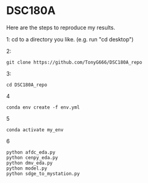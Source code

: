 # DSC180A

Here are the steps to reproduce my results.

1:
cd to a directory you like. (e.g. run "cd desktop")

2:
```
git clone https://github.com/TonyG666/DSC180A_repo
```

3:
```
cd DSC180A_repo
```

4
```
conda env create -f env.yml
```

5
```
conda activate my_env
```

6
```
python afdc_eda.py
python cenpy_eda.py
python dmv_eda.py
python model.py
python sdge_to_mystation.py
```

